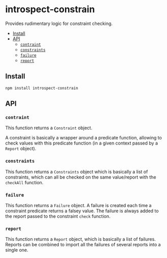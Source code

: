 # introspect-constrain

Provides rudimentary logic for constraint checking.

<!-- toc -->

* [Install](#install)
* [API](#api)
  * [`contraint`](#contraint)
  * [`constraints`](#constraints)
  * [`failure`](#failure)
  * [`report`](#report)

<!-- toc stop -->

## Install

    npm install introspect-constrain

## API

### `contraint`

This function returns a `Constraint` object.

A constraint is basically a wrapper around a predicate function,
allowing to check values with this predicate function (in a given context
passed by a `Report` object).

### `constraints`

This function returns a `Constraints` object which is basically a list
of constraints, which can all be checked on the same value/report with the
`checkAll` function.

### `failure`

This function returns a `Failure` object. A failure is created each time
a constraint predicate returns a falsey value. The failure is always added
to the report passed to the constraint `check` function.

### `report`

This function returns a `Report` object, which is basically a list of failures.
Reports can be combined to import all the failures of several reports into
a single one.